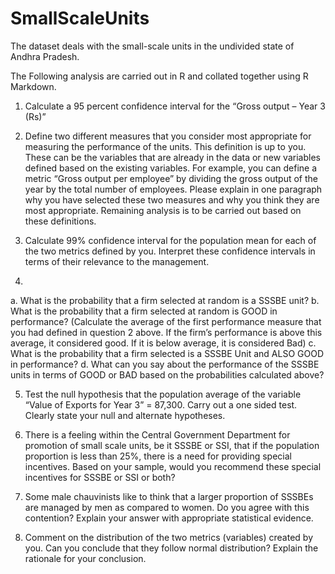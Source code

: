 # SmallScaleUnits
The dataset deals with the small-scale units in the undivided state of Andhra Pradesh. 


The Following analysis are carried out in R and collated together using R Markdown.

1.	Calculate a 95 percent confidence interval for the “Gross output – Year 3 (Rs)”

2.	Define two different measures that you consider most appropriate for measuring the performance of the units.  This definition is up to you.  These can be the variables that are already in the data or new variables defined based on the existing variables.  For example, you can define a metric “Gross output per employee” by dividing the gross output of the year by the total number of employees. Please explain in one paragraph why you have selected these two measures and why you think they are most appropriate. Remaining analysis is to be carried out based on these definitions.

3.	Calculate 99% confidence interval for the population mean for each of the two metrics defined by you.  Interpret these confidence intervals in terms of their relevance to the management.

4.	
a.	What is the probability that a firm selected at random is a SSSBE unit?
b.	What is the probability that a firm selected at random is GOOD in performance? (Calculate the average of the first performance measure that you had defined in question 2 above.  If the firm’s performance is above this average, it considered good. If it is below average, it is considered Bad)
c.	What is the probability that a firm selected is a SSSBE Unit and ALSO GOOD in performance? 
d.	What can you say about the performance of the SSSBE units in terms of GOOD or BAD based on the probabilities calculated above?

5.	Test the null hypothesis that the population average of the variable “Value of Exports for Year 3” = 87,300.  Carry out a one sided test.  Clearly state your null and alternate hypotheses.

6.	There is a feeling within the Central Government Department for promotion of small scale units, be it SSSBE or SSI, that if the population proportion is less than 25%, there is a need for providing special incentives.  Based on your sample, would you recommend these special incentives for SSSBE or SSI or both?

7.	Some male chauvinists like to think that a larger proportion of SSSBEs are managed by men as compared to women.  Do you agree with this contention?  Explain your answer with appropriate statistical evidence.

8.	Comment on the distribution of the two metrics (variables) created by you.  Can you conclude that they follow normal distribution?  Explain the rationale for your conclusion.
